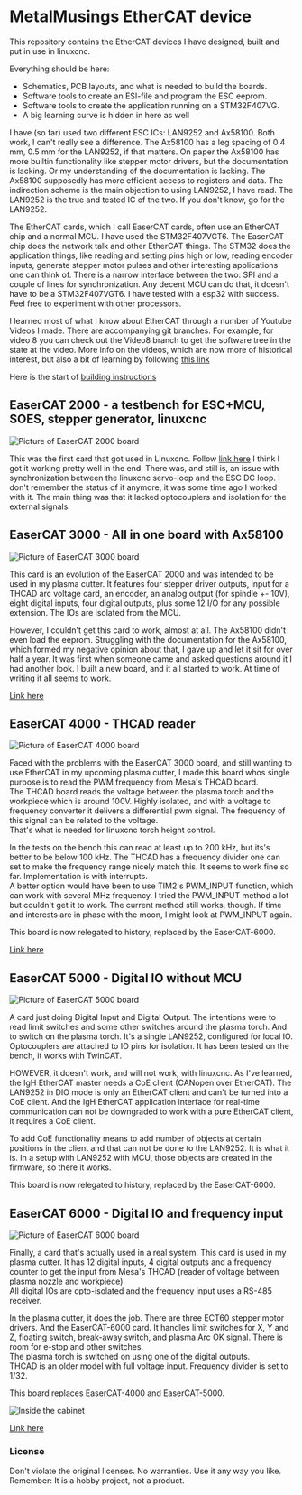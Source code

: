 # MetalMusings EtherCAT device

This repository contains the EtherCAT devices I have designed, built and put in use in linuxcnc.

Everything should be here: 
- Schematics, PCB layouts, and what is needed to build the boards.
- Software tools to create an ESI-file and program the ESC eeprom. 
- Software tools to create the application running on a STM32F407VG.
- A big learning curve is hidden in here as well

I have (so far) used two different ESC ICs: LAN9252 and Ax58100. 
Both work, I can't really see a difference. 
The Ax58100 has a leg spacing of 0.4 mm, 0.5 mm for the LAN9252, if that matters.
On paper the Ax58100 has more builtin functionality like stepper motor drivers,
but the documentation is lacking. Or my understanding of the documentation is lacking.
The Ax58100 supposedly has more efficient access to registers and data.
The indirection scheme is the main objection to using LAN9252, I have read.
The LAN9252 is the true and tested IC of the two. If you don't know, go for the LAN9252.

The EtherCAT cards, which I call EaserCAT cards, often use an EtherCAT chip and a normal MCU.
I have used the STM32F407VGT6. The EaserCAT chip does the network talk and other 
EtherCAT things. The STM32 does the application things, like reading and setting pins high or low,
reading encoder inputs, generate stepper motor pulses and other interesting applications one can think of.
There is a narrow interface between the two: SPI and a couple of lines for synchronization.
Any decent MCU can do that, it doesn't have to be a STM32F407VGT6. I have tested with a esp32 with success.
Feel free to experiment with other processors.

I learned most of what I know about EtherCAT through a number of Youtube Videos I made.
There are accompanying git branches. For example, for video 8 you can check out the
Video8 branch to get the software tree in the state at the video.
More info on the videos, which are now more of historical interest, but also a bit of learning by following [this link](Videos.md)

Here is the start of [building instructions](Build.md)

## EaserCAT 2000 - a testbench for ESC+MCU, SOES, stepper generator, linuxcnc

![Picture of EaserCAT 2000 board](Utils/Pictures/EaserCAT-2000.png)

This was the first card that got used in Linuxcnc. Follow [link here](Cards/EaserCAT-2000/)
I think I got it working pretty well in the end. There was, and still is, an issue with
synchronization between the linuxcnc servo-loop and the ESC DC loop.
I don't remember the status of it anymore, it was some time ago I worked with it.
The main thing was that it lacked optocouplers and isolation for the external signals.

## EaserCAT 3000 - All in one board with Ax58100

![Picture of EaserCAT 3000 board](Utils/Pictures/EaserCAT-3000.png)

This card is an evolution of the EaserCAT 2000 and was intended to be used in my plasma cutter.
It features four stepper driver outputs, input for a THCAD arc voltage card, an encoder, 
an analog output (for spindle +- 10V), eight digital inputs, four digital outputs, 
plus some 12 I/O for any possible extension. The IOs are isolated from the MCU.

However, I couldn't get this card to work, almost at all. The Ax58100 didn't even load the eeprom. 
Struggling with the documentation for the Ax58100, which formed my negative opinion about that,
I gave up and let it sit for over half a year. It was first when someone came and asked 
questions around it I had another look. I built a new board, and it all started to work.
At time of writing it all seems to work.

[Link here](Cards/EaserCAT-3000-Digital-Stepper-Analog-Encoder-Frequency/)

## EaserCAT 4000 - THCAD reader

![Picture of EaserCAT 4000 board](Utils/Pictures/EaserCAT-4000.png)

Faced with the problems with the EaserCAT 3000 board, and still wanting to use EtherCAT 
in my upcoming plasma cutter, I made this board whos single purpose is to read 
the PWM frequency from Mesa's THCAD board.\
The THCAD board reads the voltage between 
the plasma torch and the workpiece which is around 100V. Highly isolated, and with 
a voltage to frequency converter it delivers a differential pwm signal. 
The frequency of this signal can be related to the voltage.\
That's what is needed for linuxcnc torch height control.

In the tests on the bench this can read at least up to 200 kHz, but its's better to be below 100 kHz.
The THCAD has a frequency divider one can set to make the frequency range nicely match this.
It seems to work fine so far. 
Implementation is with interrupts. \
A better option would have been to use TIM2's PWM_INPUT function, which can work with several MHz frequency. 
I tried the PWM_INPUT method a lot but couldn't get it to work. The current method still works, though.
If time and interests are in phase with the moon, I might look at PWM_INPUT again.

This board is now relegated to history, replaced by the EaserCAT-6000.

[Link here](Cards/EaserCAT-4000-THCAD-Reader/)

## EaserCAT 5000 - Digital IO without MCU

![Picture of EaserCAT 5000 board](Utils/Pictures/EaserCAT-5000.png)

A card just doing Digital Input and Digital Output. The intentions were to read 
limit switches and some other switches around the plasma torch. And to switch on the plasma torch.
It's a single LAN9252, configured for local IO. Optocouplers are attached to IO pins for isolation.
It has been tested on the bench, it works with TwinCAT.

HOWEVER, it doesn't work, and will not work, with linuxcnc. As I've learned,
the IgH EtherCAT master needs a CoE client (CANopen over EtherCAT).
The LAN9252 in DIO mode is only an EtherCAT client and can't be turned
into a CoE client. And the IgH EtherCAT application interface for real-time
communication can not be downgraded to work with a pure EtherCAT client,
it requires a CoE client.

To add CoE functionality means to add number of objects at certain positions
in the client and that can not be done to the LAN9252. It is what it is.
In a setup with LAN9252 with MCU, those objects are created in the firmware,
so there it works.

This board is now relegated to history, replaced by the EaserCAT-6000.

## EaserCAT 6000 - Digital IO and frequency input

![Picture of EaserCAT 6000 board](Utils/Pictures/EaserCAT-6000.png)

Finally, a card that's actually used in a real system. This card is used in my plasma cutter. 
It has 12 digital inputs, 4 digital outputs and a frequency counter to get
the input from Mesa's THCAD (reader of voltage between plasma nozzle and workpiece).\
All digital IOs are opto-isolated and the frequency input uses a RS-485 receiver.

In the plasma cutter, it does the job. There are three ECT60 stepper motor drivers.
And the EaserCAT-6000 card. It handles limit switches for X, Y and Z, floating switch,
break-away switch, and plasma Arc OK signal. There is room for e-stop and other switches.\
The plasma torch is switched on using one of the digital outputs.\
THCAD is an older model with full voltage input. Frequency divider is set to 1/32.

This board replaces EaserCAT-4000 and EaserCAT-5000. 

![Inside the cabinet](Utils/Pictures/EaserCAT-6000-in-cabinet.png)

[Link here](Cards/EaserCAT-6000-THCAD-reader+Digital-IO/)

### License

Don't violate the original licenses. No warranties. Use it any way you like.\
Remember: It is a hobby project, not a product.
